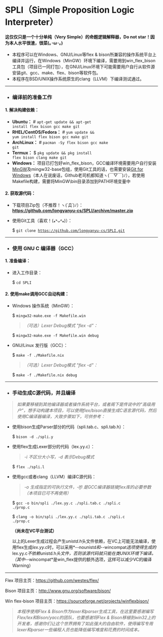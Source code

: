 # SPLI（Simple Proposition Logic Interpreter）
#### 这仅仅只是一个十分单纯（Very Simple）的命题逻辑解释器，Do not star！因为本人水平很渣，很菜(｡･ω･｡)

* 本程序可以在Windows、GNU/Linux等flex & bison所兼容的操作系统平台上编译并运行，在Windows（MinGW）环境下编译，需要用到win_flex_bison工具包（项目已一同打包），在GNU/Linux环境下可能需要用户自行从软件源安装git、gcc、make、flex、bison等软件包。
* 本程序在BSD/UNIX操作系统原生的clang（LLVM）下编译测试通过。
---
- ### 编译前的准备工作

#### 1. 解决构建依赖：
* __Ubuntu：__ # <code>apt-get update && apt-get install flex bison gcc make git</code>
* __RHEL/CentOS/Fedora：__ # <code>yum update && yum install flex bison gcc make git</code>
* __ArchLinux：__ # <code>pacman -Sy flex bison gcc make git</code>
* __Termux：__ $ <code>pkg update && pkg install flex bison clang make git</code>
* __Windows：__ 项目已打包好win_flex_bison，GCC编译环境需要用户自行安装<a href="https://sourceforge.net/projects/mingw/files/latest/download?source=files">MinGW</a>及mingw32-base包组，使用Git工具的话，也需要安装<a href="https://git-for-windows.github.io/">Git for Windows</a>（本人在说废话，Github老司机都知道ヽ(￣▽￣)ﾉ），若使用Makefile构建，需要将MinGW\bin目录添加到PATH环境变量中
#### 2. 获取源代码：
* 下载项目Zip包（不推荐！ヽ(`Д´)ﾉ）：<br/>
**<a href="https://github.com/longyanyu-cs/SPLI/archive/master.zip">https://github.com/longyanyu-cs/SPLI/archive/master.zip</a>**

* 使用Git工具（喜欢！(⁎˃ᴗ˂⁎)）：

	$ <code>git clone https://github.com/longyanyu-cs/SPLI.git</code>
---
- ### 使用 GNU C 编译器（GCC）
#### 1. 准备编译：
* 进入工作目录：

	$ <code>cd SPLI</code>

#### 2. 使用make调用GCC自动构建：
* Windows 操作系统（MinGW）：

	$ <code>mingw32-make.exe -f Makefile.win</code>
	
	> *（可选）Lexer Debug模式 "flex -d"：*

	$ <code>mingw32-make.exe -f Makefile.win debug</code>
	
* GNU/Linux 发行版（GCC）：
	
	$ <code>make -f ./Makefile.nix</code>

	> *（可选）Lexer Debug模式 "flex -d"：*

	$ <code>make -f ./Makefile.nix debug</code>
---
- ### 手动生成C源代码，并且编译
> *如果要移植到其他编译器或者操作系统平台，或者阁下是传说中的“高级用户”，想手动构建本项目，可以使用flex/bison直接生成C语言源代码，然后使用C编译器编译，大致步骤如下，可供参考：*

* 使用bison生成Parser部分的代码（spli.tab.c、spli.tab.h）：

	$ <code>bison -d ./spli.y</code>
	
* 使用flex生成Lexer部分的代码（lex.yy.c）：
	> *-i 不区分大小写，-d 表示Debug模式*
	
	$ <code>flex ./spli.l</code>

* 使用gcc或者clang（LLVM）编译C源代码：
	> *-o 生成指定的可执行文件，-lfl 是GCC编译器链接flex库的必要参数（本项目已可不再使用）*

	$ <code>gcc -o bin/spli ./lex.yy.c ./spli.tab.c ./spli.c ./prop.c</code>
	
	$ <code>clang -o bin/spli ./lex.yy.c ./spli.tab.c ./spli.c ./prop.c</code>
	
	__（尚未在VC平台测试）__

	以上的Lexer生成过程会产生*unistd.h*头文件依赖，在VC上可能无法编译，使用flex生成*lex.yy.c*时，可以采用*--nounistd*和*--wincompat*选项使得生成的*lex.yy.c*不依赖*unistd.h*头文件，否则该源代码就只能在类UNIX环境下编译。（其中*--wincompat*是win_flex提供的额外选项，这样可以减少VC的编译Warning）
	
---
Flex 项目主页：https://github.com/westes/flex/

Bison 项目主页：http://www.gnu.org/software/bison/

Win flex-bison 项目主页：https://sourceforge.net/projects/winflexbison/




> *本程序使用Flex & Bison作为lexer和parser生成工具，在这里要感谢编写Flex/lex和Bison/yacc的团队，也要感谢将Flex & Bison移植到win32上的开发者，感谢你们让这个世界拥有了如此强大的自由软件，使得编写专用lexer和parser一些编程人员也能降低编写难度和花费的时间成本。*
